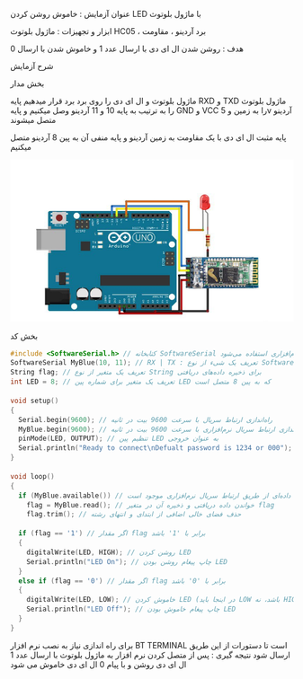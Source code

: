 عنوان آزمایش : خاموش روشن کردن LED با ماژول بلوتوث

ابزار و تجهیزات : ماژول بلوتوث HC05 ، برد آردینو ، مقاومت

هدف : روشن شدن ال ای دی با ارسال عدد 1 و خاموش شدن با ارسال 0

شرح آزمایش

بخش مدار

ماژول بلوتوث و ال ای دی را روی برد برد قرار میدهیم
پایه RXD  و TXD ماژول بلوتوث را به ترتیب به پایه 10 و 11 آردینو وصل میکنیم
و پایه GND و VCC را به زمین و 5v آردینو متصل میشوند

پایه مثبت ال ای دی با یک مقاومت به زمین آردینو و پایه منفی آن به پین 8 آردینو متصل میکنیم

![code](./photo_2025-01-20_20-41-45.jpg)

بخش کد

```cpp
#include <SoftwareSerial.h> // کتابخانه SoftwareSerial را شامل می‌شود که برای ارتباط سریال نرم‌افزاری استفاده می‌شود
SoftwareSerial MyBlue(10, 11); // RX | TX : تعریف یک شیء از نوع SoftwareSerial با پین‌های 10 به عنوان RX و 11 به عنوان TX
String flag; // تعریف یک متغیر از نوع String برای ذخیره داده‌های دریافتی
int LED = 8; // تعریف یک متغیر برای شماره پین LED که به پین 8 متصل است

void setup() 
{   
  Serial.begin(9600); // راه‌اندازی ارتباط سریال با سرعت 9600 بیت در ثانیه
  MyBlue.begin(9600); // راه‌اندازی ارتباط سریال نرم‌افزاری با سرعت 9600 بیت در ثانیه
  pinMode(LED, OUTPUT); // تنظیم پین LED به عنوان خروجی
  Serial.println("Ready to connect\nDefualt password is 1234 or 000"); // چاپ پیغام آماده بودن برای اتصال و رمز عبور پیش‌فرض
} 

void loop() 
{ 
  if (MyBlue.available()) // بررسی اینکه آیا داده‌ای از طریق ارتباط سریال نرم‌افزاری موجود است
    flag = MyBlue.read(); // خواندن داده دریافتی و ذخیره آن در متغیر flag
    flag.trim(); // حذف فضای خالی اضافی از ابتدای و انتهای رشته

  if (flag == '1') // اگر مقدار flag برابر با '1' باشد
  { 
    digitalWrite(LED, HIGH); // روشن کردن LED
    Serial.println("LED On"); // چاپ پیغام روشن بودن LED
  } 
  else if (flag == '0') // اگر مقدار flag برابر با '0' باشد
  { 
    digitalWrite(LED, LOW); // خاموش کردن LED (در اینجا باید LOW باشد، نه HIGH)
    Serial.println("LED Off"); // چاپ پیغام خاموش بودن LED
  } 
}
```
برای راه اندازی نیاز به نصب نرم افزار  BT TERMINAL است تا دستورات از این طریق ارسال شود
نتیجه گیری : پس از متصل کردن نرم افزار به ماژول بلوتوث با ارسال عدد 1 ال ای دی روشن و با پیام 0 ال ای دی خاموش می شود